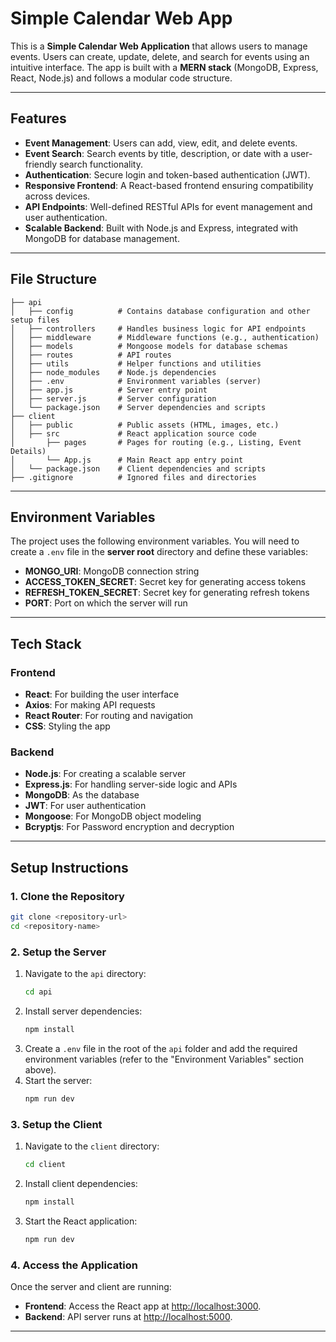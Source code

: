 
# Simple Calendar Web App

This is a **Simple Calendar Web Application** that allows users to manage events. Users can create, update, delete, and search for events using an intuitive interface. The app is built with a **MERN stack** (MongoDB, Express, React, Node.js) and follows a modular code structure.

---

## Features

- **Event Management**: Users can add, view, edit, and delete events.
- **Event Search**: Search events by title, description, or date with a user-friendly search functionality.
- **Authentication**: Secure login and token-based authentication (JWT).
- **Responsive Frontend**: A React-based frontend ensuring compatibility across devices.
- **API Endpoints**: Well-defined RESTful APIs for event management and user authentication.
- **Scalable Backend**: Built with Node.js and Express, integrated with MongoDB for database management.

---

## File Structure

```
├── api
│   ├── config          # Contains database configuration and other setup files
│   ├── controllers     # Handles business logic for API endpoints
│   ├── middleware      # Middleware functions (e.g., authentication)
│   ├── models          # Mongoose models for database schemas
│   ├── routes          # API routes
│   ├── utils           # Helper functions and utilities
│   ├── node_modules    # Node.js dependencies
│   ├── .env            # Environment variables (server)
│   ├── app.js          # Server entry point
│   ├── server.js       # Server configuration
│   └── package.json    # Server dependencies and scripts
├── client
│   ├── public          # Public assets (HTML, images, etc.)
│   ├── src             # React application source code
│       ├── pages       # Pages for routing (e.g., Listing, Event Details)
│       └── App.js      # Main React app entry point
│   └── package.json    # Client dependencies and scripts
├── .gitignore          # Ignored files and directories
````
---

## Environment Variables

The project uses the following environment variables. You will need to create a `.env` file in the **server root** directory and define these variables:

- **MONGO_URI**: MongoDB connection string
- **ACCESS_TOKEN_SECRET**: Secret key for generating access tokens
- **REFRESH_TOKEN_SECRET**: Secret key for generating refresh tokens
- **PORT**: Port on which the server will run
---

## Tech Stack

### **Frontend**
- **React**: For building the user interface
- **Axios**: For making API requests
- **React Router**: For routing and navigation
- **CSS**: Styling the app

### **Backend**
- **Node.js**: For creating a scalable server
- **Express.js**: For handling server-side logic and APIs
- **MongoDB**: As the database
- **JWT**: For user authentication
- **Mongoose**: For MongoDB object modeling
- **Bcryptjs**: For Password encryption and decryption

---

## Setup Instructions

### **1. Clone the Repository**
```bash
git clone <repository-url>
cd <repository-name>
```

### **2. Setup the Server**

1. Navigate to the `api` directory:
   ```bash
   cd api
   ```
2. Install server dependencies:
   ```bash
   npm install
   ```
3. Create a `.env` file in the root of the `api` folder and add the required environment variables (refer to the "Environment Variables" section above).
4. Start the server:
   ```bash
   npm run dev
   ```

### **3. Setup the Client**

1. Navigate to the `client` directory:
   ```bash
   cd client
   ```
2. Install client dependencies:
   ```bash
   npm install
   ```
3. Start the React application:
   ```bash
   npm run dev
   ```

### **4. Access the Application**

Once the server and client are running:
- **Frontend**: Access the React app at [http://localhost:3000](http://localhost:3000).
- **Backend**: API server runs at [http://localhost:5000](http://localhost:5000).



---
